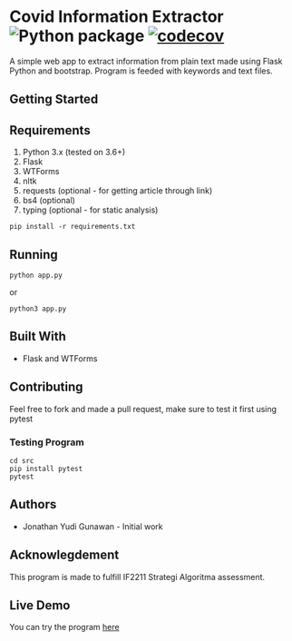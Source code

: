 # Covid Information Extractor ![Python package](https://github.com/JonathanGun/Covid-keyword-extractor/workflows/Python%20package/badge.svg) [![codecov](https://codecov.io/gh/JonathanGun/Covid-keyword-extractor/branch/master/graph/badge.svg?token=9VS8UYOH0H)](https://codecov.io/gh/JonathanGun/Covid-keyword-extractor)
A simple web app to extract information from plain text made using Flask Python and bootstrap. Program is feeded with keywords and text files.

## Getting Started
## Requirements
1. Python 3.x (tested on 3.6+)
1. Flask
1. WTForms
1. nltk
1. requests (optional - for getting article through link)
1. bs4 (optional)
1. typing (optional - for static analysis)
```
pip install -r requirements.txt
```

## Running
```
python app.py
```
or
```
python3 app.py
```

## Built With
- Flask and WTForms

## Contributing
Feel free to fork and made a pull request, make sure to test it first using pytest

### Testing Program
```
cd src
pip install pytest
pytest
```

## Authors
- Jonathan Yudi Gunawan - Initial work

## Acknowlegdement
This program is made to fulfill IF2211 Strategi Algoritma assessment.

## Live Demo
You can try the program [here](http://covex.herokuapp.com/)
